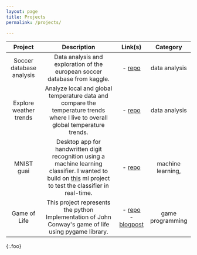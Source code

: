 ```yaml
---
layout: page
title: Projects
permalink: /projects/

---
```


<style>
.foo table {
  width: 100%;
  }
</style>


  
|          Project         	|                                                                                                                              Description                                                                                                                             	|                                                                             Link(s)                                                                             	|      Category      	|
|:------------------------:	|:--------------------------------------------------------------------------------------------------------------------------------------------------------------------------------------------------------------------------------------------------------------------:	|:---------------------------------------------------------------------------------------------------------------------------------------------------------------:	|:------------------:	|
| Soccer database analysis 	| Data analysis and exploration of the european soccer database from kaggle.                                                                                                                                                                                           	| - [repo](https://github.com/Zowlex/Data-Analyst-ND/tree/master/Project2)                                                                                        	| data analysis      	|
| Explore weather trends   	| Analyze local and global temperature data and compare the temperature trends where I live to overall global temperature trends.                                                                                                                                      	| - [repo](https://github.com/Zowlex/Data-Analyst-ND/tree/master/Project1)                                                                                        	| data analysis      	|
| MNIST guai               	| Desktop app for handwritten digit recognition using a machine learning classifier. I wanted to build on [this](https://github.com/Zowlex/100DaysofMLCode/blob/master/End-to-end%20ML%20project/Classification.ipynb) ml project to test the classifier in real-time. 	| - [repo](https://github.com/Zowlex/Python-projects/tree/master/mnist_guai)                                                                                      	| machine learning,  	|
| Game of Life             	| This project represents the python Implementation of John Conway's game of life using pygame library.                                                                                                                                                                	| - [repo](https://github.com/Zowlex/Python-projects/tree/master/gameoflife)<br>- [blogpost](http://fareslassoued.ml/Blog/programming/2020/03/21/gameoflife.html) 	| game programming   	|
{:.foo}

